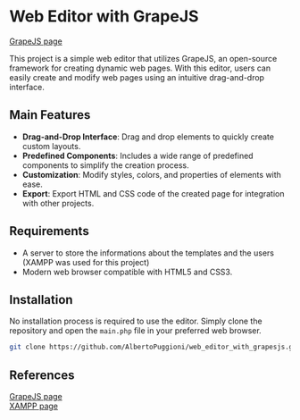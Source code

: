 # Web Editor with GrapeJS

[GrapeJS page](https://grapesjs.com/)

This project is a simple web editor that utilizes GrapeJS, an open-source framework for creating dynamic web pages. With this editor, users can easily create and modify web pages using an intuitive drag-and-drop interface.

## Main Features

- **Drag-and-Drop Interface**: Drag and drop elements to quickly create custom layouts.
- **Predefined Components**: Includes a wide range of predefined components to simplify the creation process.
- **Customization**: Modify styles, colors, and properties of elements with ease.
- **Export**: Export HTML and CSS code of the created page for integration with other projects.

## Requirements
- A server to store the informations about the templates and the users (XAMPP was used for this project)
- Modern web browser compatible with HTML5 and CSS3.

## Installation

No installation process is required to use the editor. Simply clone the repository and open the `main.php` file in your preferred web browser.

```bash
git clone https://github.com/AlbertoPuggioni/web_editor_with_grapesjs.git
```

## References
[GrapeJS page](https://grapesjs.com/) <br>
[XAMPP page](https://www.apachefriends.org/it/index.html)

